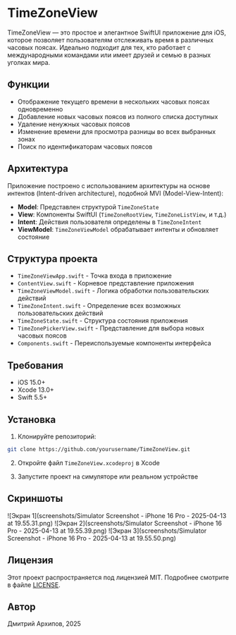 # TimeZoneView

TimeZoneView — это простое и элегантное SwiftUI приложение для iOS, которое позволяет пользователям отслеживать время в различных часовых поясах. Идеально подходит для тех, кто работает с международными командами или имеет друзей и семью в разных уголках мира.

## Функции

- Отображение текущего времени в нескольких часовых поясах одновременно
- Добавление новых часовых поясов из полного списка доступных
- Удаление ненужных часовых поясов
- Изменение времени для просмотра разницы во всех выбранных зонах
- Поиск по идентификаторам часовых поясов

## Архитектура

Приложение построено с использованием архитектуры на основе интентов (Intent-driven architecture), подобной MVI (Model-View-Intent):

- **Model**: Представлен структурой `TimeZoneState`
- **View**: Компоненты SwiftUI (`TimeZoneRootView`, `TimeZoneListView`, и т.д.)
- **Intent**: Действия пользователя определены в `TimeZoneIntent`
- **ViewModel**: `TimeZoneViewModel` обрабатывает интенты и обновляет состояние

## Структура проекта

- `TimeZoneViewApp.swift` - Точка входа в приложение
- `ContentView.swift` - Корневое представление приложения
- `TimeZoneViewModel.swift` - Логика обработки пользовательских действий
- `TimeZoneIntent.swift` - Определение всех возможных пользовательских действий
- `TimeZoneState.swift` - Структура состояния приложения
- `TimeZonePickerView.swift` - Представление для выбора новых часовых поясов
- `Components.swift` - Переиспользуемые компоненты интерфейса

## Требования

- iOS 15.0+
- Xcode 13.0+
- Swift 5.5+

## Установка

1. Клонируйте репозиторий:
```bash
git clone https://github.com/yourusername/TimeZoneView.git
```

2. Откройте файл `TimeZoneView.xcodeproj` в Xcode

3. Запустите проект на симуляторе или реальном устройстве

## Скриншоты

![Экран 1](screenshots/Simulator Screenshot - iPhone 16 Pro - 2025-04-13 at 19.55.31.png)
![Экран 2](screenshots/Simulator Screenshot - iPhone 16 Pro - 2025-04-13 at 19.55.39.png)
![Экран 3](screenshots/Simulator Screenshot - iPhone 16 Pro - 2025-04-13 at 19.55.50.png)

## Лицензия

Этот проект распространяется под лицензией MIT. Подробнее смотрите в файле [LICENSE](https://opensource.org/licenses/MIT).

## Автор

Дмитрий Архипов, 2025
